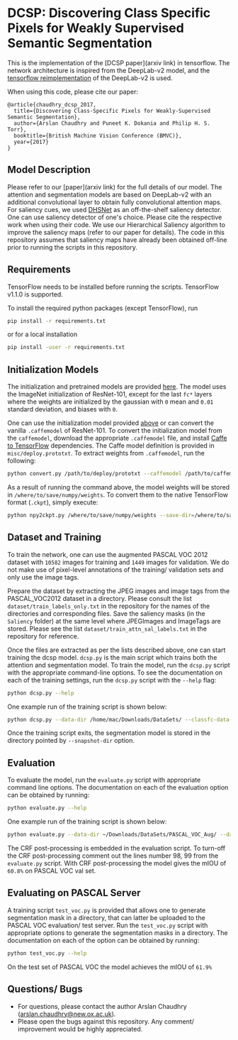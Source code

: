 # DCSP: Discovering Class Specific Pixels for Weakly Supervised Semantic Segmentation

This is the implementation of the [DCSP paper](arxiv link) in tensorflow. The network architecture is inspired from the DeepLab-v2 model, and the [tensorflow reimplementation](https://github.com/DrSleep/tensorflow-deeplab-resnet) of the DeepLab-v2 is used. 

When using this code, please cite our paper:

    @article{chaudhry_dcsp_2017,
      title={Discovering Class-Specific Pixels for Weakly-Supervised Semantic Segmentation},
      author={Arslan Chaudhry and Puneet K. Dokania and Philip H. S. Torr},
      booktitle={British Machine Vision Conference (BMVC)},
      year={2017}
    }

## Model Description

Please refer to our [paper](arxiv link) for the full details of our model. The attention and segmentation models are based on DeepLab-v2 with an additional convolutional layer to obtain fully convolutional attention maps. For saliency cues, we used [DHSNet](https://drive.google.com/file/d/0B1sbejbIJIW3RlJJY1NNNkFydEU/view) as an off-the-shelf saliency detector. One can use saliency detector of one's choice. Please cite the respective work when using their code. We use our Hierarchical Saliency algorithm to improve the saliency maps (refer to our paper for details). The code in this repository assumes that saliency maps have already been obtained off-line prior to running the scripts in this repository. 


## Requirements

TensorFlow needs to be installed before running the scripts.
TensorFlow v1.1.0 is supported.

To install the required python packages (except TensorFlow), run
```bash
pip install -r requirements.txt
```
or for a local installation
```bash
pip install -user -r requirements.txt
```

## Initialization Models

The initialization and pretrained models are provided [here](https://www.dropbox.com/sh/po12l7zrrf08l4g/AADOsCh0Gb-mJ1fnwSbE7jIBa?dl=0). The model uses the ImageNet initialization of ResNet-101, except for the last `fc*` layers where the weights are initialized by the gaussian with `0` mean and `0.01` standard deviation, and biases with `0`. 

One can use the initialization model provided [above](https://www.dropbox.com/sh/po12l7zrrf08l4g/AADOsCh0Gb-mJ1fnwSbE7jIBa?dl=0) or can convert the vanilla `.caffemodel` of ResNet-101. To convert the initialization model from the `caffemodel`, download the appropriate `.caffemodel` file, and install [Caffe to TensorFlow](https://github.com/ethereon/caffe-tensorflow) dependencies. The Caffe model definition is provided in `misc/deploy.prototxt`. 
To extract weights from `.caffemodel`, run the following:
```bash
python convert.py /path/to/deploy/prototxt --caffemodel /path/to/caffemodel --data-output-path /where/to/save/numpy/weights
```
As a result of running the command above, the model weights will be stored in `/where/to/save/numpy/weights`. To convert them to the native TensorFlow format (`.ckpt`), simply execute:
```bash
python npy2ckpt.py /where/to/save/numpy/weights --save-dir=/where/to/save/ckpt/weights
```

## Dataset and Training

To train the network, one can use the augmented PASCAL VOC 2012 dataset with `10582` images for training and `1449` images for validation. We do not make use of pixel-level annotations of the training/ validation sets and only use the image tags. 

Prepare the dataset by extracting the JPEG images and image tags from the PASCAL_VOC2012 dataset in a directory. Please consult the list `dataset/train_labels_only.txt` in the repository for the names of the directories and corresponding files. Save the saliency masks (in the `Saliency` folder) at the same level where JPEGImages and ImageTags are stored. Please see the list `dataset/train_attn_sal_labels.txt` in the repository for reference. 

Once the files are extracted as per the lists described above, one can start training the dcsp model. `dcsp.py` is the main script which trains both the attention and segmentation model. To train the model, run the `dcsp.py` script with the appropriate command-line options. To see the documentation on each of the training settings, run the `dcsp.py` script with the `--help` flag:
```bash
python dcsp.py --help
```

One example run of the training script is shown below:

```bash
python dcsp.py --data-dir /home/mac/Downloads/DataSets/ --classfc-data-list ./dataset/train_labels_only.txt --segment-data-list ./dataset/train_attn_sal_labels.txt --classfc-steps 30000 --adapt-after 10000 --restore-from /home/mac/Downloads/resnet_pretrained_classification/model.ckpt --attn-snapshot-dir ./snapshots_attn_network --snapshot-dir ./snapshots_segmentation_network
```

Once the training script exits, the segmentation model is stored in the directory pointed by `--snapshot-dir` option. 

## Evaluation

To evaluate the model, run the `evaluate.py` script with appropriate command line options. The documentation on each of the evaluation option can be obtained by running:
```bash
python evaluate.py --help
```
One example run of the training script is shown below:

```bash
python evaluate.py --data-dir ~/Downloads/DataSets/PASCAL_VOC_Aug/ --data-list ./dataset/val.txt --num-steps 1449 --restore-from ./snapshots_segmentation_network/model.ckpt-20000
```

The CRF post-processing is embedded in the evaluation script. To turn-off the CRF post-processing comment out the lines number 98, 99 from the `evaluate.py` script. 
With CRF post-processing the model gives the mIOU of `60.8%` on PASCAL VOC val set.

## Evaluating on PASCAL Server
A training script `test_voc.py` is provided that allows one to generate segmentation mask in a directory, that can latter be uploaded to the PASCAL VOC evaluation/ test server. Run the `test_voc.py` script with appropriate options to generate the segmentation masks in a directory. The documentation on each of the option can be obtained by running:
```bash
python test_voc.py --help
```

On the test set of PASCAL VOC the model achieves the mIOU of `61.9%`
    
## Questions/ Bugs
* For questions, please contact the author Arslan Chaudhry (arslan.chaudhry@new.ox.ac.uk).
* Please open the bugs against this repository. Any comment/ improvement would be highly appreciated. 
